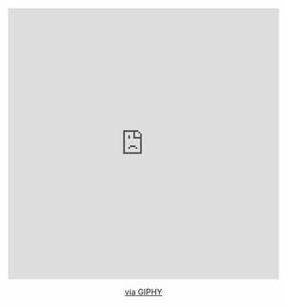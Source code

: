 <div id="header" align="center">
<iframe src="https://giphy.com/embed/ju2ieyZ4p6DYW7XrYj" width="480" height="480" frameBorder="0" class="giphy-embed" allowFullScreen></iframe><p><a href="https://giphy.com/gifs/raghavbansal-work-busy-wokring-ju2ieyZ4p6DYW7XrYj">via GIPHY</a></p>
</div>
